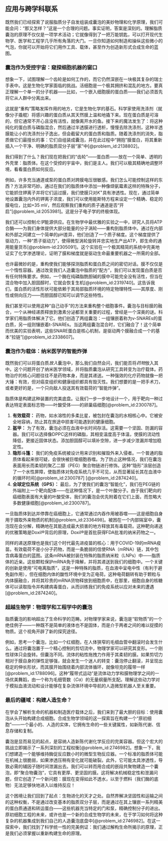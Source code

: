 ## 应用与跨学科联系

既然我们已经探索了说服脂质分子自发组装成囊泡的美妙物理和化学原理，我们可能会问：“那又怎样？”这是一个合理的问题。事实证明，答案是深刻的。理解脂质囊泡的原理不仅仅是一项学术活动；它就像得到了一把万能钥匙，可以打开现代生物学、医学和工程学几乎所有角落的大门。一旦你知道如何制造和操纵这些微小的气泡，你就可以开始将它们用作工具、载体，甚至作为创造新形式合成生命的蓝图。

### 囊泡作为受控宇宙：窥探细胞机器的窗口

想象一下，试图理解一个齿轮是如何工作的，而它仍然深嵌在一块极其复杂的瑞士手表中。这是生物化学家面临的挑战。活细胞是一个极其拥挤和混乱的地方。要真正理解一个单一的分子机器——比如，一个嵌入细胞膜的蛋白质——我们必须首先将它从人群中分离出来。

这就是“重构”策略发挥作用的地方，它是生物化学的基石。科学家使用洗涤剂（就像分子撬棍）将感兴趣的蛋白质从其天然膜上温和地撬下来。现在蛋白质是可溶的，但它通常不开心且没有活性，就像离开水的鱼。接下来的魔法发生了：将这种纯化的蛋白质与磷脂混合，然后通过半透膜进行透析，慢慢去除洗涤剂，这种半透膜能让小的洗涤剂分子逸出，但会截留大的蛋白质和脂质。随着洗涤剂的消失，脂质做它们最擅长的事：它们自组装成囊泡，并在此过程中“拥抱”膜蛋白，将其重新插入一个干净、明确的脂质双分子层“家”中[@problem_id:2138802]。

我们得到了什么？我们现在把我们的“齿轮”——蛋白质——放在一个简单、透明的外壳里：脂质体。在这个受控的宇宙中，我们是主人。我们可以极其精确地调整环境，看看蛋白质如何反应。

例如，许多充当通道或泵的蛋白质对跨膜电压很敏感。我们怎么可能控制这样的东西？方法非常巧妙。通过在我们的脂质体中添加一种像缬氨霉素这样的特殊分子，它能抓住钾离子并将它们运过膜，我们使膜只对$K^{+}$具有渗透性。现在，通过简单地设置囊泡内外的钾离子浓度，我们可以使用能斯特方程来设定一个精确、稳定的膜电位，比如+35 mV，然后观察我们重构的质子通道是否“开启”[@problem_id:2053981]。这是分子电子学的终极体现。

我们还可以控制*化学*能源供应。在生物学中最优雅的实验之一中，研究人员将ATP合酶——为我们身体提供大部分能量的分子涡轮——重构到脂质体中。通过在内部和外部之间建立一个简单的pH差异，他们创造了一个质子梯度。这个梯度提供了驱动力，一种“质子驱动力”，使得微型涡轮旋转并忠实地生产出ATP，即生命的通用能量货币[@problem-id:2305091]。这个实验在一个极其精简的系统中完美地证实了化学渗透理论，证明了膜和梯度就是驱动生命最重要机器之一所需的全部。

也许最微妙的是，重构使我们能够探测脂质和蛋白质之间的密切对话。膜不仅仅是一个惰性容器。通过改变我们人造囊泡中脂质的“配方”，我们可以发现蛋白质是否有任何特殊要求。例如，一个酶在纯磷脂酰胆碱的膜中可能完全没有活性，但当在混合物中加入胆固醇时，它就会恢复生机[@problem_id:2319740]。这告诉我们，蛋白质的活性形状可能依赖于其局部脂质环境的特定物理特性——其厚度、刚性或侧向压力——而胆固醇已知可以调节这些特性。

我们甚至可以使用这种“自己动手”的方法来重构整个细胞事件。囊泡与目标膜的融合，一个从神经递质释放到激素分泌都至关重要的过程，曾经是一个深奥的谜。科学家们用脂质体解决了它。他们创造了两组囊泡：一组镶嵌着称为v-SNAREs的蛋白质，另一组则镶嵌着t-SNAREs。当这两组囊泡混合时，它们融合了！这个简单而优美的实验表明，这些SNARE蛋白是核心机制，是驱动两个膜融合成一个的基本“拉链”[@problem_id:2338607]。

### 囊泡作为载体：纳米医学的智能炸弹

既然我们可以将蛋白质*放入*囊泡中，那么我们自然会问，我们能否将*药物*放入其中。这个问题开创了纳米医学领域，并将脂质囊泡从研究工具转变为治疗载体。药物治疗的核心问题往往不是药物本身，而是其递送。一种强效的化疗药物就像一把大锤：有效，但对癌变组织和健康组织都具有毁灭性。我们想要的是一把手术刀，或者更好的是，一个只向敌人投送其有效载荷的“智能炸弹”。

脂质体是构建这种装置的完美底盘。让我们一步一步地设计一个，用于靶向一种过表达特定表面标志物——叶酸受体——的卵巢癌细胞[@problem_id:2300787]。

1.  **有效载荷：** 药物，如水溶性的多柔比星，被包封在囊泡的水相核心中。它被安全地容纳，防止其在旅途中损害可能遇到的健康细胞。
2.  **盔甲：** 为了有效，囊泡必须在血液中长时间存活。这需要一个坚固、防漏的容器。我们可以选择像DPPC这样的磷脂，其相变温度高于体温，使膜的流动性降低，更接近固体状态。添加胆固醇可以填补空隙，进一步减少泄漏并增加稳定性。
3.  **隐形斗篷：** 我们的免疫系统被设计用来识别和摧毁外来入侵者。一个普通的脂质体看起来很可疑，会很快被巨噬细胞吞噬。为了防止这种情况，我们在囊泡表面用长而柔韧的聚乙二醇（PEG）聚合物链进行修饰。这种“隐形”涂层创造了一个水性屏障，使脂质体对免疫系统几乎不可见，从而显著延长其在血液中的循环时间[@problem_id:2300787] [@problem_id:2874240]。
4.  **全球定位系统（GPS）：** 最后，为了使我们的囊泡“智能化”，我们在PEG链的外端附上一个靶向配体——在这种情况下，是一个叶酸分子。由于我们靶向的癌细胞表面有大量的叶酸受体，我们的囊泡会优先附着在它们上面，而忽略大多数健康细胞[@problem_id:2300787]。

一旦脂质体到达并停靠在癌细胞上，它通常通过内吞作用被吞噬——这是细胞自身用于摄取外来物质的机制[@problem_id:2336498]。被困在一个内部隔室中，囊泡现在会分解，精确地在其能造成最大损害的地方释放其有毒载荷。这种靶向递送的优雅策略是Doxil®背后的原理，Doxil®是首批获得FDA批准的纳米药物之一。

同样的递送原理也是我们这个时代最先进疫苗的核心：用于COVID-19的mRNA疫苗。有效载荷不是小分子药物，而是一条脆弱的信使RNA（mRNA）链，其中包含病毒蛋白的蓝图。这条mRNA被封装在特殊的脂质纳米粒（LNPs）中——脂质体的近亲。这些颗粒保护mRNA免于降解，并将其递送到我们的细胞中。一个关键的创新是使用“可电离脂质”，这是一种特殊的脂质，在血液中呈电中性（有利于避免副作用），但在细胞内体的酸性环境中变为正电荷。这种电荷翻转有助于颗粒与内体膜融合，并将其珍贵的mRNA货物释放到细胞质中，在那里，细胞自身的核糖体可以读取指令并构建病毒蛋白，从而训练我们的免疫系统以应对未来的遭遇[@problem_id:2874240]。

### 超越生物学：物理学和工程学中的囊泡

脂质囊泡的影响超出了生命科学的范畴。对物理学家来说，囊泡是“软物质”的一个绝佳例子——一种既不是简单的液体也不是固体，而是介于两者之间的难以捉摸的物质。这个视角开辟了新的探究途径。

例如，思考一个囊泡，比如一个红细胞，在人体狭窄的毛细血管中翻滚时会发生什么。通过将囊泡置于一个精心控制的剪切流中，物理学家可以研究其变形。一个刚性球体只会旋转。但囊泡不同。流体的粘性拖拽力作用于其柔韧的膜。如果剪切力相对于膜自身的弹性足够强，就会发生一个迷人的转变：囊泡停止翻滚，并呈现出稳定的伸长形状，而其膜开始围绕着内部流体循环，就像坦克的履带一样[@problem_id:1788096]。这种“履带式运动”是流体动力学和膜物理学之间的一场优美舞蹈，由一个称为毛细管数（$Ca$）的无量纲量所支配。理解这些动力学对于模拟血液流动和设计能够在复杂流体环境中导航的人造微型机器人至关重要。

### 最后的疆域：构建人造生命？

在学会了解析生命的机器和制造医疗载体之后，我们来到了最大胆的目标：使用囊泡从头开始构建合成细胞。合成生物学领域的这一探索旨在构建一个“原初细胞”——一个最小的、人造的实体，它拥有生命的一些关键属性，如新陈代谢、信息存储和复制。

囊泡是显而易见的起点，是容纳人造新陈代谢化学反应的完美容器。但这个宏大的挑战立即揭示了一系列深刻的工程权衡[@problem_id:2746982]。想象一下，我们想建造一个能够维持酶促反应数小时的微型生物反应器。一个标准的脂质体可能在机械上很脆弱，如果渗透压稍有变化就可能破裂。此外，它可能太具渗透性，导致必需的辅因子随时间泄漏出去。我们可以转而用合成的嵌段共聚物建造一个囊泡，即“聚合物囊泡”，它具有更厚、更坚固的膜。这将解决机械稳定性和泄漏问题，但它创造了一个新问题：膜现在变得如此不透水，以至于燃料（我们酶的底物）无法足够快地进入以维持反应！

这个困境让我们回到了起点：生物进化的天才之处。自然界解决坚固性和运输之间的这种权衡，不是通过改变基本的脂质双分子层，而是通过在其上镶嵌一系列精美的蛋白质通道和转运蛋白——这些机器充当特定的门和泵，精确控制分子的进出。原初细胞工程的未来，或许也是一个新的合成生物学的未来，在于学习如何将这种复杂的机器集成到我们自己的人造囊泡底盘中[@problem_id:2746982]。在这一探索中，我们找到了科学统一性的完美例证：我们通过解构生命所揭示的原理，正是我们必须掌握以重新构建生命的原理。